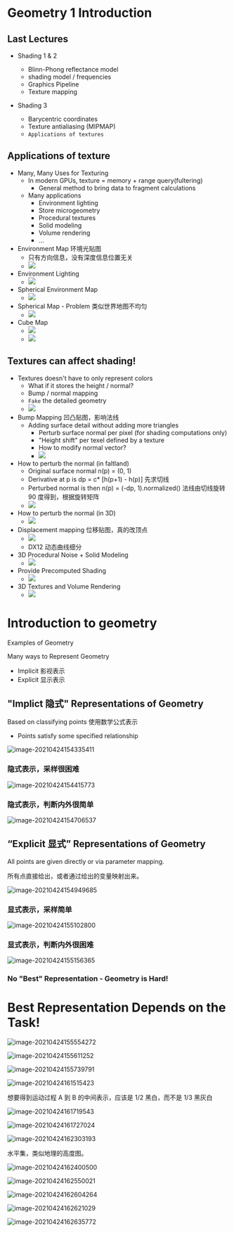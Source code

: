 # Geometry 1 Introduction

## Last Lectures
* Shading 1 & 2
  * Blinn-Phong reflectance model
  * shading model / frequencies
  * Graphics Pipeline
  * Texture mapping

* Shading 3
  * Barycentric coordinates
  * Texture antialiasing (MIPMAP)
  * `Applications of textures` 

## Applications of texture
* Many, Many Uses for Texturing
  * In modern GPUs, texture = memory + range query(fultering)
    * General method to bring data to fragment calculations
  * Many applications
    * Environment lighting
    * Store microgeometry
    * Procedural textures
    * Solid modeling
    * Volume rendering
    * ...
* Environment Map 环境光贴图
  * 只有方向信息，没有深度信息位置无关
  * ![](Media/几何_基本表示方法/2021-02-08-22-01-22.png)
* Environment Lighting
  * ![](Media/几何_基本表示方法/2021-02-08-22-02-11.png)
* Spherical Environment Map
  * ![](Media/几何_基本表示方法/2021-02-08-22-08-27.png)
* Spherical Map - Problem 类似世界地图不均匀
  * ![](Media/几何_基本表示方法/2021-02-08-22-09-54.png)
* Cube Map
  * ![](Media/几何_基本表示方法/2021-02-08-22-10-53.png)
  * ![](Media/几何_基本表示方法/2021-02-08-22-11-18.png)

## Textures can affect shading!
* Textures doesn't have to only represent colors
  * What if it stores the height / normal?
  * Bump / normal mapping
  * `Fake` the detailed geometry
  * ![](Media/几何_基本表示方法/2021-02-08-22-15-37.png)
* Bump Mapping 凹凸贴图，影响法线
  * Adding surface detail without adding more triangles
    * Perturb surface normal per pixel (for shading computations only)
    * "Height shift" per texel defined by a texture
    * How to modify normal vector?
    * ![](Media/几何_基本表示方法/2021-02-08-22-18-56.png)
* How to perturb the normal (in faltland)
  * Original surface normal n(p) = (0, 1)
  * Derivative at p is dp = c* [h(p+1) - h(p)] 先求切线
  * Perturbed normal is then n(p) = (-dp, 1).normalized() 法线由切线旋转 90 度得到，根据旋转矩阵 
  * ![](Media/几何_基本表示方法/2021-02-08-22-20-37.png)
* How to perturb the normal (in 3D)
  * ![](Media/几何_基本表示方法/2021-02-08-22-24-58.png)
* Displacement mapping 位移贴图，真的改顶点
  * ![](Media/几何_基本表示方法/2021-02-08-22-28-37.png)
  * DX12 动态曲线细分
* 3D Procedural Noise + Solid Modeling
  * ![](Media/几何_基本表示方法/2021-02-08-22-35-33.png)
* Provide Precomputed Shading
  * ![](Media/几何_基本表示方法/2021-02-08-22-37-34.png)
* 3D Textures and Volume Rendering
  * ![](Media/几何_基本表示方法/2021-02-08-22-39-21.png)



# Introduction to geometry

Examples of Geometry

Many ways to Represent Geometry

- Implicit 影视表示
- Explicit 显示表示

## "Implict 隐式" Representations of Geometry

Based on classifying points 使用数学公式表示

- Points satisfy some specified relationship 

![image-20210424154335411](Media/几何_基本表示方法/image-20210424154335411.png)

### 隐式表示，采样很困难

![image-20210424154415773](Media/几何_基本表示方法/image-20210424154415773.png)

### 隐式表示，判断内外很简单

![image-20210424154706537](Media/几何_基本表示方法/image-20210424154706537.png)

## “Explicit 显式” Representations of Geometry

All points are given directly or via parameter mapping. 

所有点直接给出，或者通过给出的变量映射出来。

![image-20210424154949685](Media/几何_基本表示方法/image-20210424154949685.png)

### 显式表示，采样简单

![image-20210424155102800](Media/几何_基本表示方法/image-20210424155102800.png)

### 显式表示，判断内外很困难

![image-20210424155156365](Media/几何_基本表示方法/image-20210424155156365.png)

### No "Best" Representation - Geometry is Hard!



# Best Representation Depends on the Task!

![image-20210424155554272](Media/几何_基本表示方法/image-20210424155554272.png)

![image-20210424155611252](Media/几何_基本表示方法/image-20210424155611252.png)

![image-20210424155739791](Media/几何_基本表示方法/image-20210424155739791.png)

![image-20210424161515423](Media/几何_基本表示方法/image-20210424161515423.png)

想要得到运动过程 A 到 B 的中间表示，应该是 1/2 黑白，而不是 1/3 黑灰白

![image-20210424161719543](Media/几何_基本表示方法/image-20210424161719543.png)

![image-20210424161727024](Media/几何_基本表示方法/image-20210424161727024.png)

![image-20210424162303193](Media/几何_基本表示方法/image-20210424162303193.png)

水平集，类似地理的高度图。

![image-20210424162400500](Media/几何_基本表示方法/image-20210424162400500.png)

![image-20210424162550021](Media/几何_基本表示方法/image-20210424162550021.png)

![image-20210424162604264](Media/几何_基本表示方法/image-20210424162604264.png)

![image-20210424162621029](Media/几何_基本表示方法/image-20210424162621029.png)

![image-20210424162635772](Media/几何_基本表示方法/image-20210424162635772.png)